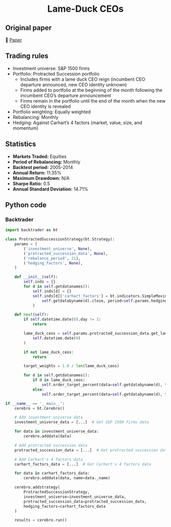 <div align="center">
  <h1>Lame-Duck CEOs</h1>
</div>

## Original paper

📕 [Paper](https://papers.ssrn.com/sol3/papers.cfm?abstract_id=3193048)

## Trading rules

- Investment universe: S&P 1500 firms
- Portfolio: Protracted Succession portfolio
    - Includes firms with a lame duck CEO reign (incumbent CEO departure announced, new CEO identity unknown)
    - Firms added to portfolio at the beginning of the month following the incumbent CEO’s departure announcement
    - Firms remain in the portfolio until the end of the month when the new CEO identity is revealed
- Portfolio weighting: Equally weighted
- Rebalancing: Monthly
- Hedging: Against Carhart’s 4 factors (market, value, size, and momentum)

## Statistics

- **Markets Traded:** Equities
- **Period of Rebalancing:** Monthly
- **Backtest period:** 2005-2014
- **Annual Return:** 11.35%
- **Maximum Drawdown:** N/A
- **Sharpe Ratio:** 0.5
- **Annual Standard Deviation:** 14.71%

## Python code

### Backtrader

```python
import backtrader as bt

class ProtractedSuccessionStrategy(bt.Strategy):
    params = (
        ('investment_universe', None),
        ('protracted_succession_data', None),
        ('rebalance_period', 21),
        ('hedging_factors', None),
    )

    def __init__(self):
        self.inds = {}
        for d in self.getdatanames():
            self.inds[d] = {}
            self.inds[d]['carhart_factors'] = bt.indicators.SimpleMovingAverage(
                self.getdatabyname(d).close, period=self.params.hedging_factors
            )

    def next(self):
        if self.datetime.date(0).day != 1:
            return

        lame_duck_ceos = self.params.protracted_succession_data.get_lame_duck_ceos(
            self.datetime.date(0)
        )

        if not lame_duck_ceos:
            return

        target_weights = 1.0 / len(lame_duck_ceos)

        for d in self.getdatanames():
            if d in lame_duck_ceos:
                self.order_target_percent(data=self.getdatabyname(d), target=target_weights)
            else:
                self.order_target_percent(data=self.getdatabyname(d), target=0)

if __name__ == '__main__':
    cerebro = bt.Cerebro()

    # Add investment universe data
    investment_universe_data = [...]  # Get S&P 1500 firms data

    for data in investment_universe_data:
        cerebro.adddata(data)

    # Add protracted succession data
    protracted_succession_data = [...]  # Get protracted succession data

    # Add Carhart's 4 factors data
    carhart_factors_data = [...]  # Get Carhart's 4 factors data

    for data in carhart_factors_data:
        cerebro.adddata(data, name=data._name)

    cerebro.addstrategy(
        ProtractedSuccessionStrategy,
        investment_universe=investment_universe_data,
        protracted_succession_data=protracted_succession_data,
        hedging_factors=carhart_factors_data
    )

    results = cerebro.run()
```